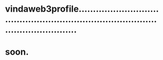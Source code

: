 # vindaweb3profile..........................................................................................................
# soon.
